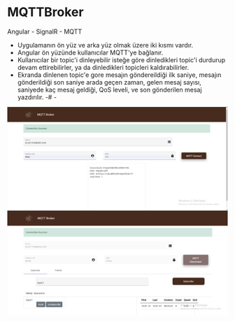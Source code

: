 # MQTTBroker
Angular - SignalR - MQTT
- Uygulamanın ön yüz ve arka yüz olmak üzere iki kısmı vardır.
- Angular ön yüzünde kullanıcılar MQTT'ye bağlanır.
- Kullanıcılar bir topic'i dinleyebilir isteğe göre dinledikleri topic'i durdurup
    devam ettirebilirler, ya da dinledikleri topicleri kaldırabilirler.
- Ekranda dinlenen topic'e gore mesajın göndereildiği ilk saniye, mesajın gönderildiği son saniye
    arada geçen zaman, gelen mesaj sayısı, saniyede kaç mesaj geldiği, QoS leveli, ve son gönderilen mesaj yazdırılır.
-# - 
<img align="center" width="700px" src="./pic/1.png" />
<img align="center"  width="700px" src="./pic/2.png" />
<br />
<br />